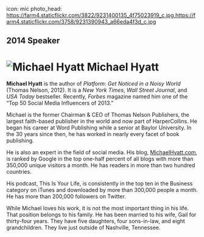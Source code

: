 icon: mic
photo_head: https://farm4.staticflickr.com/3822/9231400135_4f75023919_c.jpg,https://farm4.staticflickr.com/3758/9231390943_a66eda4f3d_c.jpg

## 2014 Speaker

# ![Michael Hyatt](http://imgs.wds.fm/michael-hyatt-round.png) Michael Hyatt

<div class="zig-zags_blue"></div>

**Michael Hyatt** is the author of *Platform: Get Noticed in a Noisy World* (Thomas Nelson, 2012). It is a *New York Times*, *Wall Street Journal*, and *USA Today* bestseller. Recently, *Forbes* magazine named him one of the “Top 50 Social Media Influencers of 2013.”

Michael is the former Chairman & CEO of Thomas Nelson Publishers, the largest faith-based publisher in the world and now part of HarperCollins. He began his career at Word Publishing while a senior at Baylor University. In the 30 years since then, he has worked in nearly every facet of book publishing.

He is also an expert in the field of social media. His blog, [MichaelHyatt.com](http://michaelhyatt.com), is ranked by Google in the top one-half percent of all blogs with more than 350,000 unique visitors a month. He has readers in more than two hundred countries.

His podcast, This Is Your Life, is consistently in the top ten in the Business category on iTunes and downloaded by more than 300,000 people a month. He has more than 200,000 followers on Twitter.

While Michael loves his work, it is not the most important thing in his life. That position belongs to his family. He has been married to his wife, Gail for thirty-four years. They have five daughters, four sons-in-law, and eight grandchildren. They live just outside of Nashville, Tennessee.
